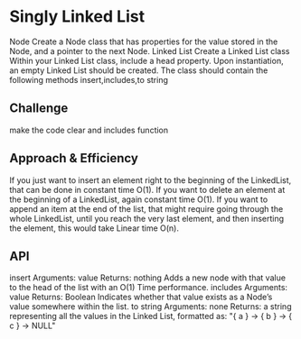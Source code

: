 # Singly Linked List
Node
Create a Node class that has properties for the value stored in the Node, and a pointer to the next Node.
Linked List
Create a Linked List class
Within your Linked List class, include a head property.
Upon instantiation, an empty Linked List should be created.
The class should contain the following methods
insert,includes,to string


## Challenge
make the code clear and includes function 

## Approach & Efficiency
<!-- What approach did you take? Why? What is the Big O space/time for this approach? -->
If you just want to insert an element right to the beginning of the LinkedList, that can be done in constant time O(1).
If you want to delete an element at the beginning of a LinkedList, again constant time O(1).
If you want to append an item at the end of the list, that might require going through the whole LinkedList, until you reach the very last element, and then inserting the element, this would take Linear time O(n).
## API
<!-- Description of each method publicly available to your Linked List -->
insert
Arguments: value
Returns: nothing
Adds a new node with that value to the head of the list with an O(1) Time performance.
includes
Arguments: value
Returns: Boolean
Indicates whether that value exists as a Node’s value somewhere within the list.
to string
Arguments: none
Returns: a string representing all the values in the Linked List, formatted as:
"{ a } -> { b } -> { c } -> NULL"